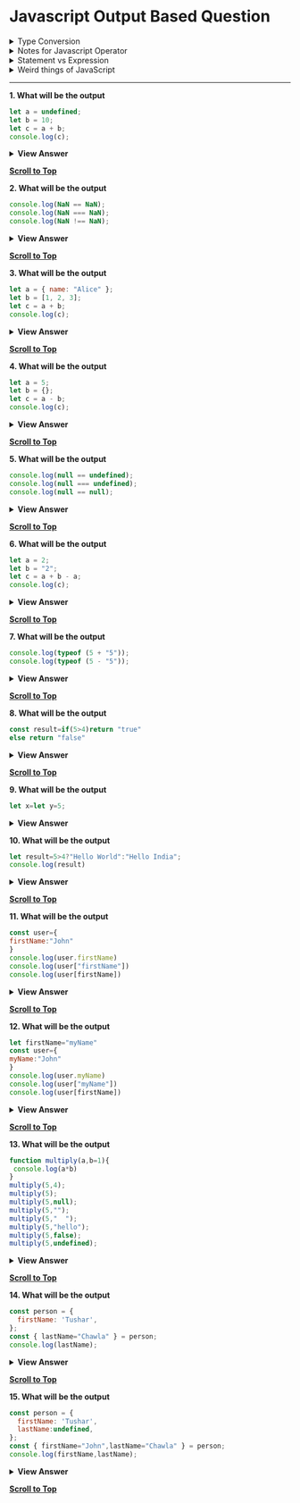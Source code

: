 # Javascript Output Based Question

<details>
 <summary>Type Conversion</summary>
 <table>
  <tr>
   <th></th>
   <th>Boolean</th>
   <th>String</th>
   <th>Number</th>
  </tr>
  <tr>
   <td>""</td>
   <td>false</td>
   <td>""</td>
   <td>0</td>
  </tr>
  <tr>
   <td>"  "</td>
   <td>true</td>
   <td>"  "</td>
   <td>0</td>
  </tr>
  <tr>
   <td>"5"</td>
   <td>true</td>
   <td>"5"</td>
   <td>5</td>
  </tr>
  <tr>
   <td>"5hello"</td>
   <td>true</td>
   <td>"5hello"</td>
   <td>NaN</td>
  </tr>
 </table>

 <table>
  <tr>
   <th></th>
   <th>Boolean</th>
   <th>String</th>
   <th>Number</th>
  </tr>
  <tr>
   <td>0</td>
   <td>false</td>
   <td>"0"</td>
   <td>0</td>
  </tr>
  <tr>
   <td>-0</td>
   <td>false</td>
   <td>"-0"</td>
   <td>-0</td>
  </tr>
  <tr>
   <td>1</td>
   <td>true</td>
   <td>"1"</td>
   <td>1</td>
  </tr>
  <tr>
   <td>-1</td>
   <td>true</td>
   <td>"-1"</td>
   <td>-1</td>
  </tr>
  <tr>
   <td>Infinity</td>
   <td>true</td>
   <td>"Infinity"</td>
   <td>Infinity</td>
  </tr>
   <tr>
   <td>-Infinity</td>
   <td>true</td>
   <td>"-Infinity"</td>
   <td>-Infinity</td>
  </tr>
   <tr>
   <td>NaN</td>
   <td>false</td>
   <td>"NaN"</td>
   <td>NaN</td>
  </tr>
 </table>

 <table>
  <tr>
   <th></th>
   <th>Boolean</th>
   <th>String</th>
   <th>Number</th>
  </tr>
  <tr>
   <td>null</td>
   <td>false</td>
   <td>"null"</td>
   <td>0</td>
  </tr>
  <tr>
   <td>undefined</td>
   <td>false</td>
   <td>"undefined"</td>
   <td>NaN</td>
  </tr>
 </table>

 <table>
  <tr>
   <th></th>
   <th>Boolean</th>
   <th>String</th>
   <th>Number</th>
  </tr>
  <tr>
   <td>[]</td>
   <td>true</td>
   <td>""</td>
   <td>0</td>
  </tr>
  <tr>
   <td>{}</td>
   <td>true</td>
   <td>"[object Object]"</td>
   <td>NaN</td>
  </tr>
  <tr>
   <td>["1"]</td>
   <td>true</td>
   <td>"1"</td>
   <td>1</td>
  </tr>
   <tr>
   <td>["1","2"]</td>
   <td>true</td>
   <td>"1,2"</td>
   <td>NaN</td>
  </tr>
   <tr>
   <td>[1,"2",[3,4],5,6,[],7,8,{},{age:21}]</td>
   <td>true</td>
   <td>"1,2,3,4,5,6,,7,8,[object Object],[object Object]"</td>
   <td>NaN</td>
  </tr>
 </table>
 
</details>

<details>
 <summary>Notes for Javascript Operator </summary>
 <ul>
  
  **<li>if undefined tries to convert itself into number then it will converted into NaN(Not a number).</li>**
  **<li>if any of operand is object or array then they will be converted into primitive(number or string)</li>**  
 **<li> arithmetic + operator </li>**
 
<ul>
  <li>if any of the operand is string then the + operator will concatenate both the operands.</li>
  <li>else the addition will be done and for this the operand will be first converted into numbers and then addition will take place.</li>
</ul>

**<li>arithmetic - operator</li>**
<ul>
  <li>In JavaScript, when the subtraction operator - is used, the operands are converted to numbers before performing the subtraction</li>
</ul>

**<li>Comparison > operator or Comparions < operator</li>**

<ul>
  <li> For > operator Both the operands will be converted into numbers in this case and then comparison of greater than or less than will take plac</li>
</ul>

**<li>Comparison === operator</li>**

<ul>
  <li>It does not do any type conversion and only give true if both the data type and value of operands is same.</li>
  <li>And there is no special case for null and undefined but it was there in == operator.</li>
  <li>/null === null(true) undefined === undefined(true) null === undefined(false)</li>
</ul>

**<li>Comparison == operator</li>**

<ul>
<!--   <li>The == operator tries to make both the operands of same type if they are not of same type  i.e number type and then do compaison.</li>
  <li>But null and undefined are two operands which will never be converted into numbers in == operator.</li>
  <li>null==null , null==undefined , undefined == undefined (These are the true cases for null and undefined)</li> -->
 
 1. If the types are the same:If both operands are of the same type, == simply checks for equality without any type conversion.
Example: "5" == "5" is true, and 5 == 5 is true.

2. If one operand is null and the other is undefined:
JavaScript treats null and undefined as equal.
So null == undefined is true, but they are not coerced to any other type.
Example: null == undefined → true.

3. If one operand is a number and the other is a string:
JavaScript converts the string to a number and then performs the comparison.
Example: 5 == "5" → true because "5" is converted to 5.

4. If one operand is a boolean:
JavaScript converts the boolean to a number (true to 1 and false to 0) and then performs the comparison.
Example: true == 1 → true because true is converted to 1.

5. If one operand is an object and the other is a primitive (number, string, etc.):
JavaScript attempts to convert the object to a primitive using the object’s .valueOf() or .toString() methods.
After converting the object to a primitive, JavaScript applies the comparison.
Example1: [1]=="1" ->true because [1] is converted to "1" .
Example2: [1] == 1 → true because [1] is converted to "1", which then converts to 1.

7. Special Case for NaN:
NaN is never equal to anything, including itself.
Example: NaN == NaN → false.
</ul>

</ul>
</details>

<details>
 <summary>Statement vs Expression</summary>
 <ul>
  <li>Expression:-We can store the result of Expression in a variable.example:-Ternary operator,Function Expression,Function Calling,Operator based expressions ,Array forEach Loop.</li>
  <li>Statement:-We can not store the result of Statement in a variable and if we try to do this we will get Error.examples:-IfElse statement,for loop,Switch,Vairable Declaration.</li>
 </ul>
</details>

<details>
 <summary>Weird things of JavaScript</summary>
 <ul>
  <li>The Boolean converstion of string which has only spaces is true and type conversion of  empty string is false.But if these both strings are converted into numbers then they both are converted to 0. For the empty string it is obvious but for the string with spaces it is a weird thing that why did it gets converted to 0 </li>
  <li>Boolean of [] is true but number conversion of [] is 0.It is because first the [] will be converted into string "" and the number conversion of empty string and string with only spaces is 0.</li>
  <li>  If we do comparison of NaN with anyone then we will get false everytime.(EVEN IF WE DO COMPARISON OF NAN WITH NAN , WE WILL GET FALSE )</li>
 </ul>
</details>
 

---
**1. What will be the output**
```js
let a = undefined;
let b = 10;
let c = a + b;
console.log(c);
```

<details>
<summary><b>View Answer</b></summary>
<ul>	
<li><b>Output</b> : NaN</li>
<li><b>Reason</b> : Here as none of the operand is string so the + will do addition here and for this addition to take place it will make both the operands of same type i.e number type.Here,undefined will be converted into NaN and any computation with NaN yields in NaN.</li>
</ul>
</details>

**[Scroll to Top](#Javascript-Output-Based-Question)**

**2. What will be the output**
```js
console.log(NaN == NaN);
console.log(NaN === NaN);
console.log(NaN !== NaN);
```

<details>
<summary><b>View Answer</b></summary>
<ul>	
<li><b>Output</b> : false,false,false</li>
<li><b>Reason</b> : Any comparison of NaN results in false.</li>
</ul>
</details>

**[Scroll to Top](#Javascript-Output-Based-Question)**

**3. What will be the output**
```js
let a = { name: "Alice" };
let b = [1, 2, 3];
let c = a + b;
console.log(c);
```

<details>
<summary><b>View Answer</b></summary>
<ul>	
<li><b>Output</b> : [object Object]1,2,3</li>
<li><b>Reason</b> : The object gets converted to "[object Object]", and the array gets converted to "1,2,3".And after type conversion as anyone of the operand is in string format then concatenation will take place.</li>
</ul>
</details>

**[Scroll to Top](#Javascript-Output-Based-Question)**

**4. What will be the output**
```js
let a = 5;
let b = {};
let c = a - b;
console.log(c);
```

<details>
<summary><b>View Answer</b></summary>
<ul>	
<li><b>Output</b> : NaN</li>
<li><b>Reason</b> : JavaScript  tries .toString() on {}, which results in the string "[object Object]".and When JavaScript attempts to convert "[object Object]" to a number, it fails and results in NaN (Not a Number).And finally Any arithmetic operation involving NaN results in NaN.</li>
</ul>
</details>

**[Scroll to Top](#Javascript-Output-Based-Question)**

**5. What will be the output**
```js
console.log(null == undefined);
console.log(null === undefined);
console.log(null == null);
```

<details>
<summary><b>View Answer</b></summary>
<ul>	
<li><b>Output</b> : true,false,true</li>
<li><b>Reason</b> : 
null == undefined is true because they are considered equal.
null === undefined is false because they are of different types.
null == null is true.
</li>
</ul>
</details>

**[Scroll to Top](#Javascript-Output-Based-Question)**

**6. What will be the output**
```js
let a = 2;
let b = "2";
let c = a + b - a;
console.log(c);
```

<details>
<summary><b>View Answer</b></summary>
<ul>	
<li><b>Output</b> : 20</li>
<li><b>Reason</b> : a + b becomes 2 + "2", resulting in "22" (string concatenation).
Then, "22" - a becomes "22" - 2, which coerces the string back to a number, yielding 20.
</li>
</ul>
</details>

**[Scroll to Top](#Javascript-Output-Based-Question)**

**7. What will be the output**
```js
console.log(typeof (5 + "5"));
console.log(typeof (5 - "5"));
```

<details>
<summary><b>View Answer</b></summary>
<ul>	
<li><b>Output</b> : string,number</li>
<li><b>Reason</b> :5 + "5" results in the string "55", so typeof is string.
5 - "5" coerces the string to a number, resulting in 0, so typeof is number.
</li>
</ul>
</details>

**[Scroll to Top](#Javascript-Output-Based-Question)**

**8. What will be the output**
```js
const result=if(5>4)return "true"
else return "false"
```

<details>
<summary><b>View Answer</b></summary>
<ul>	
<li><b>Output</b> : Syntax Error</li>
<li><b>Reason</b> If else is a statement and we cannot store the result of it in a variable and if we try to store its result we will get syntax error.
</li>
</ul>
</details>

**[Scroll to Top](#Javascript-Output-Based-Question)**

**9. What will be the output**
```js
let x=let y=5;
```

<details>
<summary><b>View Answer</b></summary>
<ul>	
<li><b>Output</b> : Syntax Error</li>
<li><b>Reason</b> Variable Declaration is a statement and we cannot store the result of it in a variable and if we try to store its result we will get syntax error.
</li>
</ul>
</details>

**10. What will be the output**
```js
let result=5>4?"Hello World":"Hello India";
console.log(result)
```

<details>
<summary><b>View Answer</b></summary>
<ul>	
<li><b>Output</b> : Hello World</li>
<li><b>Reason</b> Ternary operator is an expression and thus we can store the result of it in a variable and we wil get Hello World here as output.
</li>
</ul>
</details>

**[Scroll to Top](#Javascript-Output-Based-Question)**

**11. What will be the output**
```js
const user={
firstName:"John"
}
console.log(user.firstName)
console.log(user["firstName"])
console.log(user[firstName])
```

<details>
<summary><b>View Answer</b></summary>
<ul>	
<li><b>Output</b> : John,John,Reference Error</li>
<li><b>Reason</b> user[firstName] expression will look into the global scope for variable firstName and will not able to find any variable with name firstName and thus gives us error.
</li>
</ul>
</details>

**[Scroll to Top](#Javascript-Output-Based-Question)**

**12. What will be the output**
```js
let firstName="myName"
const user={
myName:"John"
}
console.log(user.myName)
console.log(user["myName"])
console.log(user[firstName])
```

<details>
<summary><b>View Answer</b></summary>
<ul>	
<li><b>Output</b> : John,John,John</li>
<li><b>Reason</b> user[firstName] expression will look into the global scope for variable firstName and will be succedd in finding variable with name firstName and thus replace the firstName variable with "myName" and then look into the user object for the key myName and then gives us its value.
</li>
</ul>
</details>

**[Scroll to Top](#Javascript-Output-Based-Question)**

**13. What will be the output**
```js
function multiply(a,b=1){
 console.log(a*b)
}
multiply(5,4);
multiply(5);
multiply(5,null);
multiply(5,"");
multiply(5,"  ");
multiply(5,"hello");
multiply(5,false);
multiply(5,undefined);
```

<details>
<summary><b>View Answer</b></summary>
<ul>	
<li><b>Output</b> : 20,5,0,0,0,NaN,0,5</li>
<li><b>Reason</b> The default value will only be taken if we pass undefined or if we didn't pass the argument.In other cases multiplication will happen after type conversion
</li>
</ul>
</details>

**[Scroll to Top](#Javascript-Output-Based-Question)**

**14. What will be the output**
```js
const person = {
  firstName: 'Tushar',
};
const { lastName="Chawla" } = person;
console.log(lastName);
```

<details>
<summary><b>View Answer</b></summary>
<ul>	
<li><b>Output</b> : Chawla</li>
<li><b>Reason</b> The lastName property is not defined in the person object and the destructuring syntax provides a default value ("Chawla") to be used when the property is missing.
</li>
</ul>
</details>

**[Scroll to Top](#Javascript-Output-Based-Question)**

**15. What will be the output**
```js
const person = {
  firstName: 'Tushar',
  lastName:undefined,
};
const { firstName="John",lastName="Chawla" } = person;
console.log(firstName,lastName);
```

<details>
<summary><b>View Answer</b></summary>
<ul>	
<li><b>Output</b> : Tushar,Chawla</li>
<li><b>Reason</b>  The `firstName` property in the `person` object has the value 'Tushar'. The default value "John" is ignored because it only applies when the property does not exist or is `undefined` and same reason for the lastName property.
</li>
</ul>
</details>

**[Scroll to Top](#Javascript-Output-Based-Question)**
